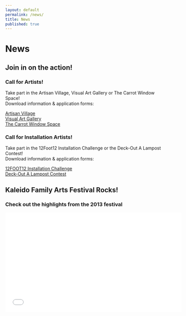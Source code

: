 ```yaml
---
layout: default
permalink: /news/
title: News
published: true
---
```


# News

## Join in on the action!

### Call for Artists!
Take part in the Artisan Village, Visual Art Gallery or The Carrot Window Space! <br>
Download information & application forms: 

[Artisan Village](https://www.dropbox.com/s/85pb5ggs9m130zp/2014-artisanvillage.pdf)  
[Visual Art Gallery](https://www.dropbox.com/s/e17th9zvby0ry4a/2014-visualgallery.pdf)  
[The Carrot Window Space](https://www.dropbox.com/s/819lincf1fj51wb/2014-carrotwindow.pdf) 

### Call for Installation Artists!
Take part in the 12Foot12 Installation Challenge or the Deck-Out A Lampost Contest!  <br>
Download information & application forms: 

[12FOOT12 Installation Challenge](https://www.dropbox.com/s/lnqkyncykq2eapq/12FOOT12_2014.pdf)  
[Deck-Out A Lampost Contest](https://www.dropbox.com/s/23euzx3xuuu9qha/2014-LamppostCall.pdf)

## Kaleido Family Arts Festival Rocks!
### Check out the highlights from the 2013 festival
<iframe width="560" height="315" src="//www.youtube.com/embed/llX4nNu-TEg" frameborder="0" allowfullscreen></iframe>

<!--## Love the 2013 Vid? There's more!
### 2012 highlights
<iframe width="420" height="315" src="//www.youtube.com/embed/PJBabeKODRo" frameborder="0" allowfullscreen></iframe>

## Listen in to Kaleido Radio
<iframe src="http://mixlr.com/kaleido/embed" width="100%" height="180px" scrolling="no" frameborder="no" marginheight="0" marginwidth="0"></iframe><small><a href="http://mixlr.com/kaleido" style="color:#1a1a1a;text-align:left; font-family:Helvetica, sans-serif; font-size:11px;">kaleido is on Mixlr</a></small>

## Join in on the action!

### Flash Mob
Be one of the Village People! <br>
Contact Frank Zotter at <frazotta@hotmail.com>

### Be a Part of Heart Surprise
If you want to put a heart box on your head and attack people with love during Kaleido, Contact our lovely Volunteer Coordinator, Rebecca, at <kaleidovolunteers@gmail.com> 

<div class="flex-video">
	<iframe width="640" height="360" src="//www.youtube.com/embed/SV9qDa59nNE" frameborder="0" allowfullscreen></iframe>
</div> -->